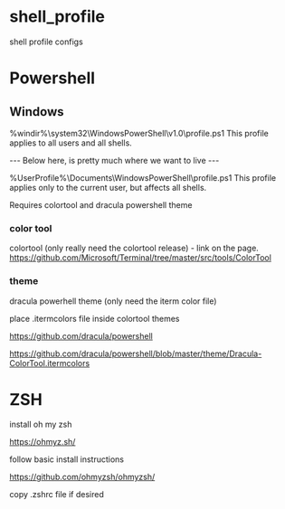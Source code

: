 # shell_profile
shell profile configs

# Powershell
## Windows
%windir%\system32\WindowsPowerShell\v1.0\profile.ps1 
This profile applies to all users and all shells.

--- Below here, is pretty much where we want to live ---

%UserProfile%\Documents\WindowsPowerShell\profile.ps1 
This profile applies only to the current user, but affects all shells.

Requires colortool and dracula powershell theme

### color tool
colortool (only really need the colortool release) - link on the page.
https://github.com/Microsoft/Terminal/tree/master/src/tools/ColorTool

### theme
dracula powerhell theme (only need the iterm color file)

place .itermcolors file inside colortool themes 

https://github.com/dracula/powershell

https://github.com/dracula/powershell/blob/master/theme/Dracula-ColorTool.itermcolors



# ZSH

install oh my zsh

https://ohmyz.sh/


follow basic install instructions

https://github.com/ohmyzsh/ohmyzsh/

copy .zshrc file if desired